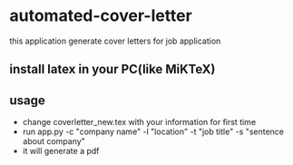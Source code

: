 # automated-cover-letter
this application generate cover letters for job application 

## install latex in your PC(like MiKTeX)

## usage 
- change coverletter_new.tex with your information for first time
- run app.py -c "company name" -l "location" -t "job title" -s "sentence about company"
- it will generate a pdf 
